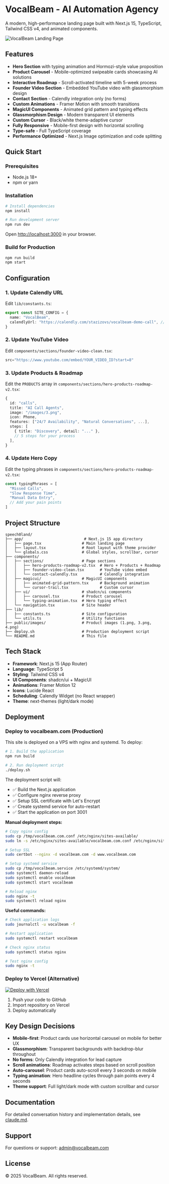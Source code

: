 # VocalBeam - AI Automation Agency

A modern, high-performance landing page built with Next.js 15, TypeScript, Tailwind CSS v4, and animated components.

![VocalBeam Landing Page](references/image.png)

## Features

- **Hero Section** with typing animation and Hormozi-style value proposition
- **Product Carousel** - Mobile-optimized swipeable cards showcasing AI solutions
- **Interactive Roadmap** - Scroll-activated timeline with 5-week process
- **Founder Video Section** - Embedded YouTube video with glassmorphism design
- **Contact Section** - Calendly integration only (no forms)
- **Custom Animations** - Framer Motion with smooth transitions
- **MagicUI Components** - Animated grid pattern and typing effects
- **Glassmorphism Design** - Modern transparent UI elements
- **Custom Cursor** - Black/white theme-adaptive cursor
- **Fully Responsive** - Mobile-first design with horizontal scrolling
- **Type-safe** - Full TypeScript coverage
- **Performance Optimized** - Next.js Image optimization and code splitting

## Quick Start

### Prerequisites

- Node.js 18+
- npm or yarn

### Installation

```bash
# Install dependencies
npm install

# Run development server
npm run dev
```

Open [http://localhost:3000](http://localhost:3000) in your browser.

### Build for Production

```bash
npm run build
npm start
```

## Configuration

### 1. Update Calendly URL

Edit `lib/constants.ts`:

```typescript
export const SITE_CONFIG = {
  name: "VocalBeam",
  calendlyUrl: "https://calendly.com/stazizovs/vocalbeam-demo-call", // Update with your Calendly URL
}
```

### 2. Update YouTube Video

Edit `components/sections/founder-video-clean.tsx`:

```typescript
src="https://www.youtube.com/embed/YOUR_VIDEO_ID?start=8"
```

### 3. Update Products & Roadmap

Edit the `PRODUCTS` array in `components/sections/hero-products-roadmap-v2.tsx`:

```typescript
{
  id: "calls",
  title: "AI Call Agents",
  image: "/images/3.png",
  icon: Phone,
  features: ["24/7 Availability", "Natural Conversations", ...],
  steps: [
    { title: "Discovery", detail: "..." },
    // 5 steps for your process
  ],
}
```

### 4. Update Hero Copy

Edit the typing phrases in `components/sections/hero-products-roadmap-v2.tsx`:

```typescript
const typingPhrases = [
  "Missed Calls",
  "Slow Response Time",
  "Manual Data Entry",
  // Add your pain points
]
```

## Project Structure

```
speech0land/
├── app/                           # Next.js 15 app directory
│   ├── page.tsx                  # Main landing page
│   ├── layout.tsx                # Root layout with theme provider
│   └── globals.css               # Global styles, scrollbar, cursor
├── components/
│   ├── sections/                 # Page sections
│   │   ├── hero-products-roadmap-v2.tsx  # Hero + Products + Roadmap
│   │   ├── founder-video-clean.tsx       # YouTube video embed
│   │   └── contact-calendly.tsx          # Calendly integration
│   ├── magicui/                  # MagicUI components
│   │   ├── animated-grid-pattern.tsx     # Background animation
│   │   └── cursor-trail.tsx              # Custom cursor
│   ├── ui/                       # shadcn/ui components
│   │   ├── carousel.tsx          # Product carousel
│   │   └── typing-animation.tsx  # Hero typing effect
│   └── navigation.tsx            # Site header
├── lib/
│   ├── constants.ts              # Site configuration
│   └── utils.ts                  # Utility functions
├── public/images/                # Product images (1.png, 3.png, 4.png)
├── deploy.sh                     # Production deployment script
└── README.md                     # This file
```

## Tech Stack

- **Framework**: Next.js 15 (App Router)
- **Language**: TypeScript 5
- **Styling**: Tailwind CSS v4
- **UI Components**: shadcn/ui + MagicUI
- **Animations**: Framer Motion 12
- **Icons**: Lucide React
- **Scheduling**: Calendly Widget (no React wrapper)
- **Theme**: next-themes (light/dark mode)

## Deployment

### Deploy to vocalbeam.com (Production)

This site is deployed on a VPS with nginx and systemd. To deploy:

```bash
# 1. Build the application
npm run build

# 2. Run deployment script
./deploy.sh
```

The deployment script will:
- ✅ Build the Next.js application
- ✅ Configure nginx reverse proxy
- ✅ Setup SSL certificate with Let's Encrypt
- ✅ Create systemd service for auto-restart
- ✅ Start the application on port 3001

**Manual deployment steps:**

```bash
# Copy nginx config
sudo cp /tmp/vocalbeam.com.conf /etc/nginx/sites-available/
sudo ln -s /etc/nginx/sites-available/vocalbeam.com.conf /etc/nginx/sites-enabled/

# Setup SSL
sudo certbot --nginx -d vocalbeam.com -d www.vocalbeam.com

# Setup systemd service
sudo cp /tmp/vocalbeam.service /etc/systemd/system/
sudo systemctl daemon-reload
sudo systemctl enable vocalbeam
sudo systemctl start vocalbeam

# Reload nginx
sudo nginx -t
sudo systemctl reload nginx
```

**Useful commands:**

```bash
# Check application logs
sudo journalctl -u vocalbeam -f

# Restart application
sudo systemctl restart vocalbeam

# Check nginx status
sudo systemctl status nginx

# Test nginx config
sudo nginx -t
```

### Deploy to Vercel (Alternative)

[![Deploy with Vercel](https://vercel.com/button)](https://vercel.com/new)

1. Push your code to GitHub
2. Import repository on Vercel
3. Deploy automatically

## Key Design Decisions

- **Mobile-first**: Product cards use horizontal carousel on mobile for better UX
- **Glassmorphism**: Transparent backgrounds with backdrop-blur throughout
- **No forms**: Only Calendly integration for lead capture
- **Scroll animations**: Roadmap activates steps based on scroll position
- **Auto-carousel**: Product cards auto-scroll every 3 seconds on mobile
- **Typing animation**: Hero headline cycles through pain points every 4 seconds
- **Theme support**: Full light/dark mode with custom scrollbar and cursor

## Documentation

For detailed conversation history and implementation details, see [claude.md](claude.md).

## Support

For questions or support: admin@vocalbeam.com

## License

© 2025 VocalBeam. All rights reserved.

